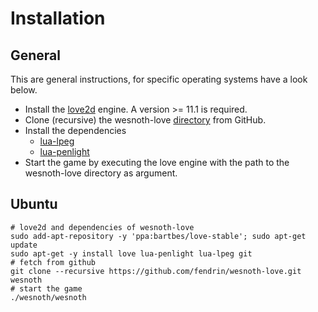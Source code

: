 # Installation

## General

This are general instructions, for specific operating systems have a look below.

* Install the [love2d](https://love2d.org) engine.
  A version >= 11.1 is required.
* Clone (recursive) the wesnoth-love
  [directory](https://github.com/fendrin/wesnoth-love)
  from GitHub.
* Install the dependencies
  * [lua-lpeg](http://www.inf.puc-rio.br/~roberto/lpeg/)
  * [lua-penlight](https://github.com/stevedonovan/Penlight)
* Start the game by executing the love engine with the path to the wesnoth-love directory as argument.

## Ubuntu
```shell
# love2d and dependencies of wesnoth-love
sudo add-apt-repository -y 'ppa:bartbes/love-stable'; sudo apt-get update
sudo apt-get -y install love lua-penlight lua-lpeg git
# fetch from github
git clone --recursive https://github.com/fendrin/wesnoth-love.git wesnoth
# start the game
./wesnoth/wesnoth
